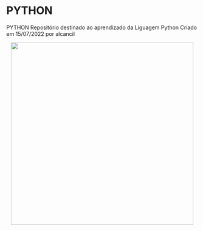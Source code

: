 # PYTHON
PYTHON
Repositório destinado ao aprendizado da Liguagem Python
Criado em 15/07/2022 por alcancil

<p align=center>
   <img width="480" heigth="180" src=PYTHON/imagens/cenario.png">
</p>
